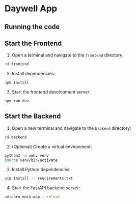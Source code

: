 
  # Daywell App


  ## Running the code

## Start the Frontend

1. Open a terminal and navigate to the `frontend` directory:
  ```sh
  cd frontend
  ```
2. Install dependencies:
  ```sh
  npm install
  ```
3. Start the frontend development server:
  ```sh
  npm run dev
  ```

## Start the Backend

1. Open a new terminal and navigate to the `backend` directory:
  ```sh
  cd backend
  ```
2. (Optional) Create a virtual environment:
  ```sh
  python3 -m venv venv
  source venv/bin/activate
  ```
3. Install Python dependencies:
  ```sh
  pip install -r requirements.txt
  ```
4. Start the FastAPI backend server:
  ```sh
  uvicorn main:app --reload
  ```